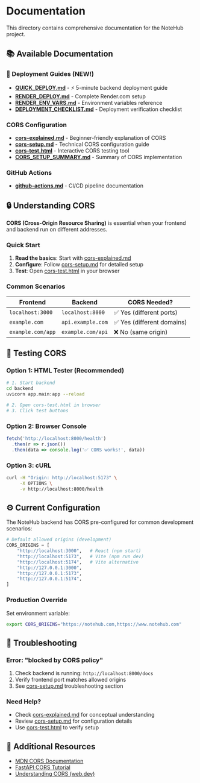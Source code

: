 # Documentation

This directory contains comprehensive documentation for the NoteHub project.

## 📚 Available Documentation

### 🚀 Deployment Guides (NEW!)

- **[QUICK_DEPLOY.md](QUICK_DEPLOY.md)** - ⚡ 5-minute backend deployment guide
- **[RENDER_DEPLOY.md](RENDER_DEPLOY.md)** - Complete Render.com setup
- **[RENDER_ENV_VARS.md](RENDER_ENV_VARS.md)** - Environment variables reference
- **[DEPLOYMENT_CHECKLIST.md](DEPLOYMENT_CHECKLIST.md)** - Deployment verification checklist

### CORS Configuration

- **[cors-explained.md](cors-explained.md)** - Beginner-friendly explanation of CORS
- **[cors-setup.md](cors-setup.md)** - Technical CORS configuration guide
- **[cors-test.html](cors-test.html)** - Interactive CORS testing tool
- **[CORS_SETUP_SUMMARY.md](CORS_SETUP_SUMMARY.md)** - Summary of CORS implementation

### GitHub Actions

- **[github-actions.md](github-actions.md)** - CI/CD pipeline documentation

## 🔒 Understanding CORS

**CORS (Cross-Origin Resource Sharing)** is essential when your frontend and backend run on different addresses.

### Quick Start

1. **Read the basics**: Start with [cors-explained.md](cors-explained.md)
2. **Configure**: Follow [cors-setup.md](cors-setup.md) for detailed setup
3. **Test**: Open [cors-test.html](cors-test.html) in your browser

### Common Scenarios

| Frontend | Backend | CORS Needed? |
|----------|---------|--------------|
| `localhost:3000` | `localhost:8000` | ✅ Yes (different ports) |
| `example.com` | `api.example.com` | ✅ Yes (different domains) |
| `example.com/app` | `example.com/api` | ❌ No (same origin) |

## 🧪 Testing CORS

### Option 1: HTML Tester (Recommended)

```bash
# 1. Start backend
cd backend
uvicorn app.main:app --reload

# 2. Open cors-test.html in browser
# 3. Click test buttons
```

### Option 2: Browser Console

```javascript
fetch('http://localhost:8000/health')
  .then(r => r.json())
  .then(data => console.log('✅ CORS works!', data))
```

### Option 3: cURL

```bash
curl -H "Origin: http://localhost:5173" \
     -X OPTIONS \
     -v http://localhost:8000/health
```

## ⚙️ Current Configuration

The NoteHub backend has CORS pre-configured for common development scenarios:

```python
# Default allowed origins (development)
CORS_ORIGINS = [
    "http://localhost:3000",   # React (npm start)
    "http://localhost:5173",   # Vite (npm run dev)
    "http://localhost:5174",   # Vite alternative
    "http://127.0.0.1:3000",
    "http://127.0.0.1:5173",
    "http://127.0.0.1:5174",
]
```

### Production Override

Set environment variable:

```bash
export CORS_ORIGINS="https://notehub.com,https://www.notehub.com"
```

## 🐛 Troubleshooting

### Error: "blocked by CORS policy"

1. Check backend is running: `http://localhost:8000/docs`
2. Verify frontend port matches allowed origins
3. See [cors-setup.md](cors-setup.md) troubleshooting section

### Need Help?

- Check [cors-explained.md](cors-explained.md) for conceptual understanding
- Review [cors-setup.md](cors-setup.md) for configuration details
- Use [cors-test.html](cors-test.html) to verify setup

## 📖 Additional Resources

- [MDN CORS Documentation](https://developer.mozilla.org/en-US/docs/Web/HTTP/CORS)
- [FastAPI CORS Tutorial](https://fastapi.tiangolo.com/tutorial/cors/)
- [Understanding CORS (web.dev)](https://web.dev/cross-origin-resource-sharing/)
